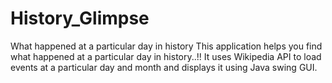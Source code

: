 # History_Glimpse
What happened at a particular day in history
This application helps you find what happened at a particular day in history..!!
It uses Wikipedia API to load events at a particular day and month and displays it using Java swing GUI.
